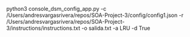 python3 console_dsm_config_app.py -c /Users/andresvargasrivera/repos/SOA-Project-3/config/config1.json -r /Users/andresvargasrivera/repos/SOA-Project-3/instructions/instructions.txt -o salida.txt -a LRU -d True